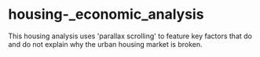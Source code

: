 # housing-_economic_analysis
This housing analysis uses 'parallax scrolling' to feature key factors that do and do not explain why the urban housing market is broken. 
